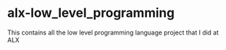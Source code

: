 # alx-low_level_programming
This contains all the low level programming language project that I did at ALX
